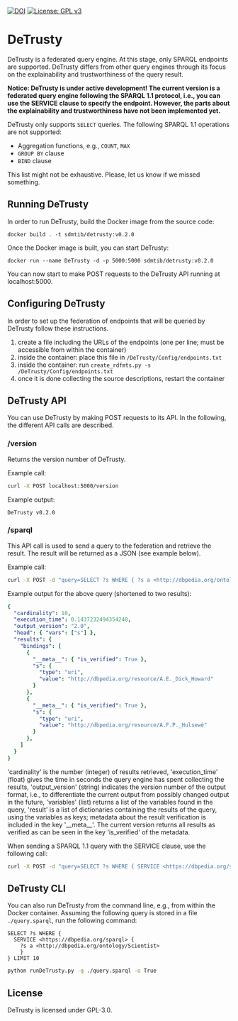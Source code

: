 [![DOI](https://zenodo.org/badge/294416497.svg)](https://zenodo.org/badge/latestdoi/294416497)
[![License: GPL v3](https://img.shields.io/badge/License-GPLv3-blue.svg)](LICENSE)

# DeTrusty

DeTrusty is a federated query engine.
At this stage, only SPARQL endpoints are supported.
DeTrusty differs from other query engines through its focus on the explainability and trustworthiness of the query result.

**Notice: DeTrusty is under active development! 
The current version is a federated query engine following the SPARQL 1.1 protocol, i.e., you can use the SERVICE clause to specify the endpoint.
However, the parts about the explainability and trustworthiness have not been implemented yet.**

DeTrusty only supports `SELECT` queries.
The following SPARQL 1.1 operations are not supported:
- Aggregation functions, e.g., `COUNT`, `MAX`
- `GROUP BY` clause
- `BIND` clause

This list might not be exhaustive. Please, let us know if we missed something.

## Running DeTrusty
In order to run DeTrusty, build the Docker image from the source code:

``docker build . -t sdmtib/detrusty:v0.2.0``

Once the Docker image is built, you can start DeTrusty:

``docker run --name DeTrusty -d -p 5000:5000 sdmtib/detrusty:v0.2.0``

You can now start to make POST requests to the DeTrusty API running at localhost:5000.

## Configuring DeTrusty
In order to set up the federation of endpoints that will be queried by DeTrusty follow these instructions.
1. create a file including the URLs of the endpoints (one per line; must be accessible from within the container)
1. inside the container: place this file in `/DeTrusty/Config/endpoints.txt`
1. inside the container: run `create_rdfmts.py -s /DeTrusty/Config/endpoints.txt`
1. once it is done collecting the source descriptions, restart the container

## DeTrusty API
You can use DeTrusty by making POST requests to its API.
In the following, the different API calls are described.

### /version
Returns the version number of DeTrusty.

Example call:

```bash
curl -X POST localhost:5000/version
```

Example output:

``DeTrusty v0.2.0``

### /sparql
This API call is used to send a query to the federation and retrieve the result.
The result will be returned as a JSON (see example below).

Example call:

```bash
curl -X POST -d "query=SELECT ?s WHERE { ?s a <http://dbpedia.org/ontology/Scientist> } LIMIT 10" localhost:5000/sparql
```

Example output for the above query (shortened to two results):

```yaml
{
  "cardinality": 10,
  "execution_time": 0.1437232494354248,
  "output_version": "2.0",
  "head": { "vars": ["s"] },
  "results": {
    "bindings": [
      {
        "__meta__": { "is_verified": True },
        "s": {
          "type": "uri",
          "value": "http://dbpedia.org/resource/A.E._Dick_Howard"
        }
      },
      {
        "__meta__": { "is_verified": True },
        "s": {
          "type": "uri",
          "value": "http://dbpedia.org/resource/A.F.P._Hulsewé"
        }
      },
    ]
  }
}
```
'cardinality' is the number (integer) of results retrieved,
'execution_time' (float) gives the time in seconds the query engine has spent collecting the results,
'output_version' (string) indicates the version number of the output format, i.e., to differentiate the current output from possibly changed output in the future,
'variables' (list) returns a list of the variables found in the query,
'result' is a list of dictionaries containing the results of the query, using the variables as keys;
metadata about the result verification is included in the key '\_\_meta\_\_'.
The current version returns all results as verified as can be seen in the key 'is_verified' of the metadata.

When sending a SPARQL 1.1 query with the SERVICE clause, use the following call:
```bash
curl -X POST -d "query=SELECT ?s WHERE { SERVICE <https://dbpedia.org/sparql> { ?s a <http://dbpedia.org/ontology/Scientist> }} LIMIT 10" -d "sparql1_1=True" localhost:5000/sparql
```

## DeTrusty CLI
You can also run DeTrusty from the command line, e.g., from within the Docker container.
Assuming the following query is stored in a file `./query.sparql`, run the following command:

```
SELECT ?s WHERE {
  SERVICE <https://dbpedia.org/sparql> {
    ?s a <http://dbpedia.org/ontology/Scientist>
    }
} LIMIT 10
```

```bash
python runDeTrusty.py -q ./query.sparql -o True
```

## License
DeTrusty is licensed under GPL-3.0.
